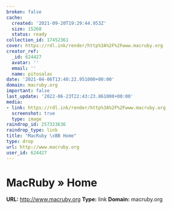 ```yaml
---
broken: false
cache:
  created: '2021-09-20T19:29:44.953Z'
  size: 15268
  status: ready
collection_id: 17452361
cover: https://rdl.ink/render/http%3A%2F%2Fwww.macruby.org
creator_ref:
  _id: 624427
  avatar: ''
  email: ''
  name: pitosalas
date: '2021-04-06T13:40:22.951000+00:00'
domain: macruby.org
important: false
last_update: '2022-06-23T22:43:23.861000+00:00'
media:
- link: https://rdl.ink/render/http%3A%2F%2Fwww.macruby.org
  screenshot: true
  type: image
raindrop_id: 257323636
raindrop_type: link
title: "MacRuby \xBB Home"
type: drop
url: http://www.macruby.org
user_id: 624427
---
```


# MacRuby » Home

**URL:** http://www.macruby.org
**Type:** link
**Domain:** macruby.org
